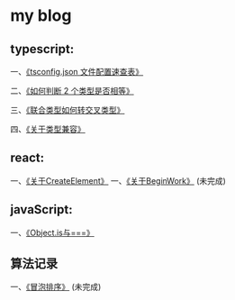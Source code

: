 # my blog

## typescript:

一、[《tsconfig.json 文件配置速查表》](https://github.com/lmxyjy/blogs/issues/1)

二、[《如何判断 2 个类型是否相等》](https://github.com/lmxyjy/blogs/issues/2)

三、[《联合类型如何转交叉类型》](https://github.com/lmxyjy/blogs/issues/3)

四、[《关于类型兼容》](https://github.com/lmxyjy/blogs/issues/4)

## react:
一、[《关于CreateElement》](https://github.com/lmxyjy/blogs/issues/5)
一、[《关于BeginWork》](https://github.com/lmxyjy/blogs/issues/8) (未完成)

## javaScript:
一、[《Object.is与===》](https://github.com/lmxyjy/blogs/issues/6)

## 算法记录
一、[《冒泡排序》](https://github.com/lmxyjy/blogs/issues/7) (未完成)
